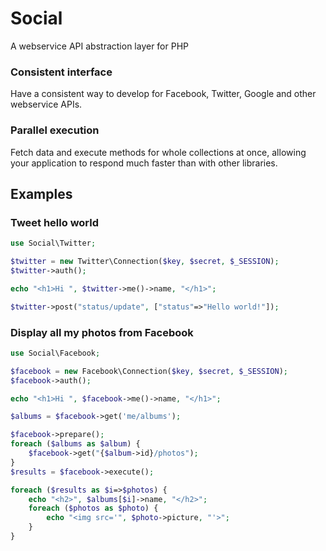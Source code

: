 # Social
A webservice API abstraction layer for PHP

### Consistent interface
Have a consistent way to develop for Facebook, Twitter, Google and other webservice APIs.

### Parallel execution
Fetch data and execute methods for whole collections at once, allowing your application to respond much faster than with other libraries.

## Examples

### Tweet hello world

```php
use Social\Twitter;

$twitter = new Twitter\Connection($key, $secret, $_SESSION);
$twitter->auth();

echo "<h1>Hi ", $twitter->me()->name, "</h1>";

$twitter->post("status/update", ["status"=>"Hello world!"]);
```

### Display all my photos from Facebook

```php
use Social\Facebook;

$facebook = new Facebook\Connection($key, $secret, $_SESSION);
$facebook->auth();

echo "<h1>Hi ", $facebook->me()->name, "</h1>";

$albums = $facebook->get('me/albums');

$facebook->prepare();
foreach ($albums as $album) {
    $facebook->get("{$album->id}/photos");
}
$results = $facebook->execute();

foreach ($results as $i=>$photos) {
    echo "<h2>", $albums[$i]->name, "</h2>";
    foreach ($photos as $photo) {
        echo "<img src='", $photo->picture, "'>";
    }
}
```
